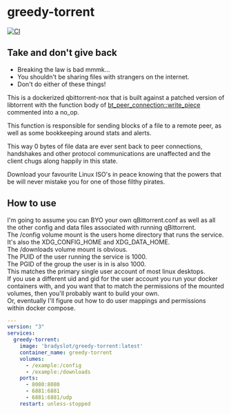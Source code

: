 # greedy-torrent

[![CI](https://github.com/bradyslot/greedy-torrent/actions/workflows/ci.yml/badge.svg)](https://github.com/bradyslot/greedy-torrent/actions)

## Take and don't give back

- Breaking the law is bad mmmk...
- You shouldn't be sharing files with strangers on the internet.
- Don't do either of these things!

This is a dockerized qbittorrent-nox that is built against a patched version
of libtorrent with the function body of [bt_peer_connection::write_piece](https://github.com/arvidn/libtorrent/blob/RC_2_0/src/bt_peer_connection.cpp#L2632)
commented into a no_op.  

This function is responsible for sending blocks of a file to a remote peer, as 
well as some bookkeeping around stats and alerts.  

This way 0 bytes of file data are ever sent back to peer connections, handshakes
and other protocol communications are unaffected and the client chugs along
happily in this state.  

Download your favourite Linux ISO's in peace knowing that the powers that be
will never mistake you for one of those filthy pirates.  

## How to use

I'm going to assume you can BYO your own qBittorrent.conf as well as all the
other config and data files associated with running qBittorrent.  
The /config volume mount is the users home directory that runs the service.  
It's also the XDG_CONFIG_HOME and XDG_DATA_HOME.  
The /downloads volume mount is obvious.  
The PUID of the user running the service is 1000.  
The PGID of the group the user is in is also 1000.  
This matches the primary single user account of most linux desktops.  
If you use a different uid and gid for the user account you run your docker
containers with, and you want that to match the permissions of the mounted
volumes, then you'll probably want to build your own.  
Or, eventually I'll figure out how to do user mappings and permissions within
docker compose.  

```yaml
---
version: "3"
services:
  greedy-torrent:
    image: 'bradyslot/greedy-torrent:latest'
    container_name: greedy-torrent
    volumes:
      - /example:/config
      - /example:/downloads
    ports:
      - 8080:8080
      - 6881:6881
      - 6881:6881/udp
    restart: unless-stopped
```
